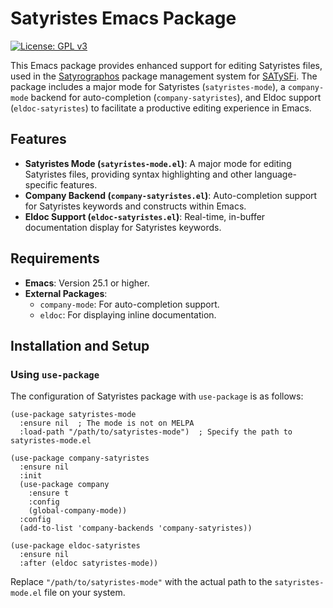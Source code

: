 Satyristes Emacs Package
========================

[![License: GPL v3](https://img.shields.io/badge/License-GPLv3-blue.svg)](./LICENSE)

This Emacs package provides enhanced support for editing Satyristes files, used in the [Satyrographos](https://github.com/na4zagin3/satyrographos) package management system for [SATySFi](https://github.com/gfngfn/SATySFi). The package includes a major mode for Satyristes (`satyristes-mode`), a `company-mode` backend for auto-completion (`company-satyristes`), and Eldoc support (`eldoc-satyristes`) to facilitate a productive editing experience in Emacs.

Features
--------

- **Satyristes Mode (`satyristes-mode.el`)**: A major mode for editing Satyristes files, providing syntax highlighting and other language-specific features.
- **Company Backend (`company-satyristes.el`)**: Auto-completion support for Satyristes keywords and constructs within Emacs.
- **Eldoc Support (`eldoc-satyristes.el`)**: Real-time, in-buffer documentation display for Satyristes keywords.

Requirements
------------

- **Emacs**: Version 25.1 or higher.
- **External Packages**:
  - `company-mode`: For auto-completion support.
  - `eldoc`: For displaying inline documentation.

Installation and Setup
----------------------

### Using `use-package`

The configuration of Satyristes package with `use-package` is as follows:

```elisp
(use-package satyristes-mode
  :ensure nil  ; The mode is not on MELPA
  :load-path "/path/to/satyristes-mode")  ; Specify the path to satyristes-mode.el

(use-package company-satyristes
  :ensure nil
  :init
  (use-package company
    :ensure t
    :config
    (global-company-mode))
  :config
  (add-to-list 'company-backends 'company-satyristes))

(use-package eldoc-satyristes
  :ensure nil
  :after (eldoc satyristes-mode))
```

Replace `"/path/to/satyristes-mode"` with the actual path to the `satyristes-mode.el` file on your system.
